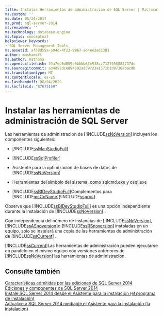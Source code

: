```yaml
---
title: Instalar Herramientas de administración de SQL Server | Microsoft Docs
ms.custom: ''
ms.date: 05/24/2017
ms.prod: sql-server-2014
ms.reviewer: ''
ms.technology: database-engine
ms.topic: conceptual
helpviewer_keywords:
- SQL Server Management Tools
ms.assetid: af68d59a-a04d-4f23-9967-ad4ee2e63381
author: mashamsft
ms.author: mathoma
ms.openlocfilehash: 39a7ed6d859c6bbbb63e938cc7127958082737dc
ms.sourcegitcommit: ad4d92dce894592a259721a1571b1d8736abacdb
ms.translationtype: MT
ms.contentlocale: es-ES
ms.lasthandoff: 08/04/2020
ms.locfileid: "87675160"
---
```

# <a name="install-sql-server-management-tools"></a>Instalar las herramientas de administración de SQL Server
  Las herramientas de administración de [!INCLUDE[ssNoVersion](../../includes/ssnoversion-md.md)] incluyen los componentes siguientes:  
  
-   [!INCLUDE[ssManStudioFull](../../includes/ssmanstudiofull-md.md)]  
  
-   [!INCLUDE[ssSqlProfiler](../../includes/sssqlprofiler-md.md)]  
  
-   Asistente para la optimización de bases de datos de [!INCLUDE[ssNoVersion](../../includes/ssnoversion-md.md)]  
  
-   Herramientas del símbolo del sistema, como sqlcmd.exe y osql.exe  
  
-   [!INCLUDE[ssBIDevStudioFull](../../includes/ssbidevstudiofull-md.md)]Complementos para [!INCLUDE[msCoName](../../includes/msconame-md.md)][!INCLUDE[vsprvs](../../includes/vsprvs-md.md)]  
  
 Observe que [!INCLUDE[ssBIDevStudioFull](../../includes/ssbidevstudiofull-md.md)] es una opción independiente durante la instalación de [!INCLUDE[ssNoVersion](../../includes/ssnoversion-md.md)] .  
  
 Con independencia del número de instancias de [!INCLUDE[ssNoVersion](../../includes/ssnoversion-md.md)], [!INCLUDE[ssASnoversion](../../includes/ssasnoversion-md.md)]o [!INCLUDE[ssRSnoversion](../../includes/ssrsnoversion-md.md)] instaladas en un equipo, solo se instalará una copia de las herramientas de administración de [!INCLUDE[ssCurrent](../../includes/sscurrent-md.md)] .  
  
 [!INCLUDE[ssCurrent](../../includes/sscurrent-md.md)]Las herramientas de administración pueden ejecutarse en paralelo en el mismo equipo con versiones anteriores de [!INCLUDE[ssNoVersion](../../includes/ssnoversion-md.md)] las herramientas de administración.  
  
## <a name="see-also"></a>Consulte también  
 [Características admitidas por las ediciones de SQL Server 2014](../../../2014/getting-started/features-supported-by-the-editions-of-sql-server-2014.md)   
 [Ediciones y componentes de SQL Server 2014](../editions-and-components-of-sql-server-2016.md)   
 [Instale SQL Server 2014 desde el Asistente para la instalación &#40;el programa de instalación&#41;](../../database-engine/install-windows/install-sql-server-from-the-installation-wizard-setup.md)   
 [Actualice a SQL Server 2014 mediante el Asistente para la instalación &#40;la instalación&#41;](../../database-engine/install-windows/upgrade-sql-server-using-the-installation-wizard-setup.md)  
  
  

